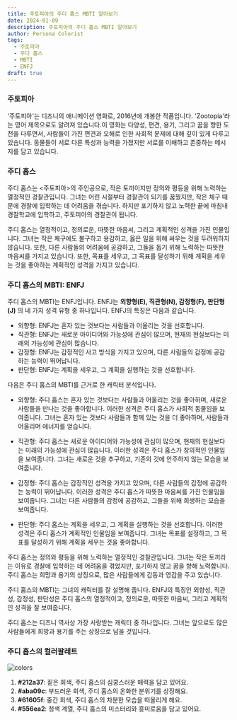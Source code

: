 ```yaml
---
title: 주토피아의 주디 홉스 MBTI 알아보기
date: 2024-01-09
description: 주토피아의 주디 홉스 MBTI 알아보기
author: Persona Colorist
tags:
  - 주토피아
  - 주디 홉스
  - MBTI
  - ENFJ
draft: true
---
```


### 주토피아
'주토피아'는 디즈니의 애니메이션 영화로, 2016년에 개봉한 작품입니다. 'Zootopia'라는 영어 제목으로도 알려져 있습니다.이 영화는 다양성, 편견, 용기, 그리고 꿈을 향한 도전을 다루면서, 사람들이 가진 편견과 오해로 인한 사회적 문제에 대해 깊이 있게 다루고 있습니다. 동물들이 서로 다른 특성과 능력을 가졌지만 서로를 이해하고 존중하는 메시지를 담고 있습니다.

### 주디 홉스
주디 홉스는 <주토피아>의 주인공으로, 작은 토끼이지만 정의와 평등을 위해 노력하는 열정적인 경찰관입니다. 그녀는 어린 시절부터 경찰관이 되기를 꿈꿨지만, 작은 체구 때문에 경찰에 입학하는 데 어려움을 겪습니다. 하지만 포기하지 않고 노력한 끝에 마침내 경찰학교에 입학하고, 주토피아의 경찰관이 됩니다.

주디 홉스는 열정적이고, 정의로운, 따뜻한 마음씨, 그리고 계획적인 성격을 가진 인물입니다. 그녀는 작은 체구에도 불구하고 용감하고, 옳은 일을 위해 싸우는 것을 두려워하지 않습니다. 또한, 다른 사람들의 어려움에 공감하고, 그들을 돕기 위해 노력하는 따뜻한 마음씨를 가지고 있습니다. 또한, 목표를 세우고, 그 목표를 달성하기 위해 계획을 세우는 것을 좋아하는 계획적인 성격을 가지고 있습니다.

### 주디 홉스의 MBTI: ENFJ
주디 홉스의 MBTI는 ENFJ입니다. ENFJ는 **외향형(E), 직관형(N), 감정형(F), 판단형(J)** 의 네 가지 성격 유형 중 하나입니다. ENFJ의 특징은 다음과 같습니다.

- 외향형: ENFJ는 혼자 있는 것보다는 사람들과 어울리는 것을 선호합니다.
- 직관형: ENFJ는 새로운 아이디어와 가능성에 관심이 많으며, 현재의 현실보다는 미래의 가능성에 관심이 많습니다.
- 감정형: ENFJ는 감정적인 사고 방식을 가지고 있으며, 다른 사람들의 감정에 공감하는 능력이 뛰어납니다.
- 판단형: ENFJ는 계획을 세우고, 그 계획을 실행하는 것을 선호합니다.

   

다음은 주디 홉스의 MBTI를 근거로 한 캐릭터 분석입니다.

- 외향형: 주디 홉스는 혼자 있는 것보다는 사람들과 어울리는 것을 좋아하며, 새로운 사람들을 만나는 것을 좋아합니다. 이러한 성격은 주디 홉스가 사회적 동물임을 보여줍니다. 그녀는 혼자 있는 것보다 사람들과 함께 있는 것을 더 좋아하며, 사람들과 어울리며 에너지를 얻습니다.
    
- 직관형: 주디 홉스는 새로운 아이디어와 가능성에 관심이 많으며, 현재의 현실보다는 미래의 가능성에 관심이 많습니다. 이러한 성격은 주디 홉스가 창의적인 인물임을 보여줍니다. 그녀는 새로운 것을 추구하고, 기존의 것에 안주하지 않는 모습을 보여줍니다.
    
- 감정형: 주디 홉스는 감정적인 성격을 가지고 있으며, 다른 사람들의 감정에 공감하는 능력이 뛰어납니다. 이러한 성격은 주디 홉스가 따뜻한 마음씨를 가진 인물임을 보여줍니다. 그녀는 다른 사람들의 감정에 공감하고, 그들을 위해 희생하는 모습을 보여줍니다.
    
- 판단형: 주디 홉스는 계획을 세우고, 그 계획을 실행하는 것을 선호합니다. 이러한 성격은 주디 홉스가 계획적인 인물임을 보여줍니다. 그녀는 목표를 설정하고, 그 목표를 달성하기 위해 계획을 세우는 것을 좋아합니다.


주디 홉스는 정의와 평등을 위해 노력하는 열정적인 경찰관입니다. 그녀는 작은 토끼라는 이유로 경찰에 입학하는 데 어려움을 겪었지만, 포기하지 않고 꿈을 향해 노력합니다. 주디 홉스는 희망과 용기의 상징으로, 많은 사람들에게 감동과 영감을 주고 있습니다.

주디 홉스의 MBTI는 그녀의 캐릭터를 잘 설명해 줍니다. ENFJ의 특징인 외향성, 직관성, 감정성, 판단성은 주디 홉스의 열정적이고, 정의로운, 따뜻한 마음씨, 그리고 계획적인 성격을 잘 보여줍니다.

주디 홉스는 디즈니 역사상 가장 사랑받는 캐릭터 중 하나입니다. 그녀는 앞으로도 많은 사람들에게 희망과 용기를 주는 상징으로 남을 것입니다.

### 주디 홉스의 컬러팔레트

![colors](https://i.imgur.com/uY92t8d.png#center)

1. **#212a37**: 짙은 회색, 주디 홉스의 심쿵스러운 매력을 담고 있어요.
2. **#aba09c**: 부드러운 회색, 주디 홉스의 온화한 분위기를 상징해요.
3. **#61605f**: 중간 회색, 주디 홉스의 차분한 모습을 떠올리게 해요.
4. **#556ea2**: 청색 계열, 주디 홉스의 미스터리와 흥미로움을 담고 있어요.